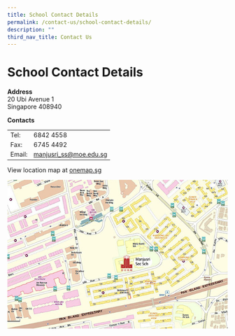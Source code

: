 ```yaml
---
title: School Contact Details
permalink: /contact-us/school-contact-details/
description: ""
third_nav_title: Contact Us
---
```

# School Contact Details

**Address**    
20 Ubi Avenue 1   
Singapore 408940
&nbsp;  

**Contacts**

|        |                        |
|--------|------------------------|
| Tel:   | 6842 4558              |
| Fax:   | 6745 4492              |
| Email: | manjusri_ss@moe.edu.sg |


View location map at&nbsp;<a href="http://www.onemap.sg/?SearchVal=408940&amp;LW:Y&amp;wO5d:IfYIR_J,IhqhI_f,Iaqbf_c,Ihacc_R,c" target="_blank">onemap.sg</a>

<a href="http://www.onemap.sg/?SearchVal=408940&amp;LW:Y&amp;wO5d:IfYIR_J,IhqhI_f,Iaqbf_c,Ihacc_R,c" target="_blank"> <img src="/images/Contact%20us/mjrmap.jpg"></a>